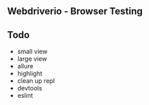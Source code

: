## Webdriverio - Browser Testing ##

## Todo ##
+ small view
+ large view
+ allure 
+ highlight
+ clean up repl
+ devtools
+ eslint
